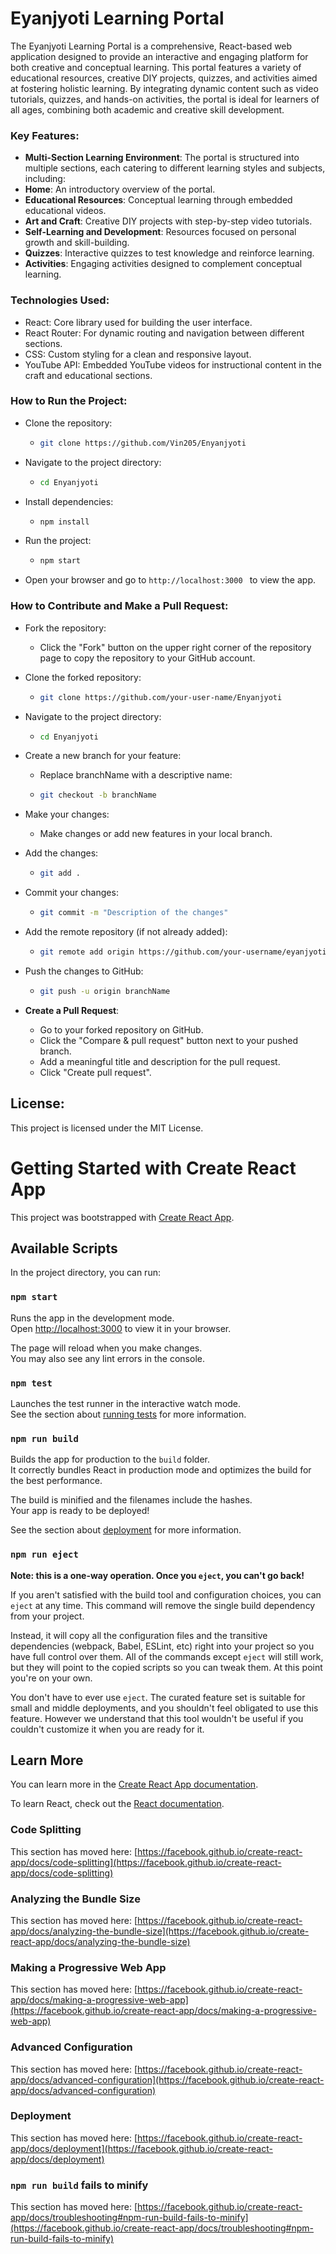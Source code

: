 # Eyanjyoti Learning Portal
The Eyanjyoti Learning Portal is a comprehensive, React-based web application designed to provide an interactive and engaging platform for both creative and conceptual learning. This portal features a variety of educational resources, creative DIY projects, quizzes, and activities aimed at fostering holistic learning. By integrating dynamic content such as video tutorials, quizzes, and hands-on activities, the portal is ideal for learners of all ages, combining both academic and creative skill development.
### Key Features:
- **Multi-Section Learning Environment**: The portal is structured into multiple sections, each catering to different learning styles and subjects, including:
- **Home**: An introductory overview of the portal.
- **Educational Resources**: Conceptual learning through embedded educational videos.
- **Art and Craft**: Creative DIY projects with step-by-step video tutorials.
- **Self-Learning and Development**: Resources focused on personal growth and skill-building.
- **Quizzes**: Interactive quizzes to test knowledge and reinforce learning.
- **Activities**: Engaging activities designed to complement conceptual learning.
### Technologies Used:
- React: Core library used for building the user interface.
- React Router: For dynamic routing and navigation between different sections.
- CSS: Custom styling for a clean and responsive layout.
- YouTube API: Embedded YouTube videos for instructional content in the craft and educational sections.
### How to Run the Project:
- Clone the repository:
   - ``` bash
     git clone https://github.com/Vin205/Enyanjyoti

- Navigate to the project directory:
   - ``` bash
     cd Enyanjyoti

- Install dependencies:
   - ``` bash
     npm install

- Run the project:
   - ``` bash 
     npm start

- Open your browser and go to  ```http://localhost:3000 ``` to view the app.

### How to Contribute and Make a Pull Request:
- Fork the repository:
   - Click the "Fork" button on the upper right corner of the repository page to copy the repository to your GitHub account.
- Clone the forked repository:
   - ``` bash
     git clone https://github.com/your-user-name/Enyanjyoti
- Navigate to the project directory:
   - ``` bash
     cd Enyanjyoti
- Create a new branch for your feature:
  - Replace branchName with a descriptive name:
   - ``` bash
     git checkout -b branchName
- Make your changes:
   - Make changes or add new features in your local branch.
- Add the changes:
   - ``` bash
     git add .
- Commit your changes:
   - ``` bash
     git commit -m "Description of the changes"
- Add the remote repository (if not already added):
   - ``` bash
     git remote add origin https://github.com/your-username/eyanjyoti-portal.git
- Push the changes to GitHub:
   - ``` bash
     git push -u origin branchName
- **Create a Pull Request**:

   - Go to your forked repository on GitHub.
   - Click the "Compare & pull request" button next to your pushed branch.
   - Add a meaningful title and description for the pull request.
   - Click "Create pull request".

## License:
This project is licensed under the MIT License.

# Getting Started with Create React App

This project was bootstrapped with [Create React App](https://github.com/facebook/create-react-app).

## Available Scripts

In the project directory, you can run:

### `npm start`

Runs the app in the development mode.\
Open [http://localhost:3000](http://localhost:3000) to view it in your browser.

The page will reload when you make changes.\
You may also see any lint errors in the console.

### `npm test`

Launches the test runner in the interactive watch mode.\
See the section about [running tests](https://facebook.github.io/create-react-app/docs/running-tests) for more information.

### `npm run build`

Builds the app for production to the `build` folder.\
It correctly bundles React in production mode and optimizes the build for the best performance.

The build is minified and the filenames include the hashes.\
Your app is ready to be deployed!

See the section about [deployment](https://facebook.github.io/create-react-app/docs/deployment) for more information.

### `npm run eject`

**Note: this is a one-way operation. Once you `eject`, you can't go back!**

If you aren't satisfied with the build tool and configuration choices, you can `eject` at any time. This command will remove the single build dependency from your project.

Instead, it will copy all the configuration files and the transitive dependencies (webpack, Babel, ESLint, etc) right into your project so you have full control over them. All of the commands except `eject` will still work, but they will point to the copied scripts so you can tweak them. At this point you're on your own.

You don't have to ever use `eject`. The curated feature set is suitable for small and middle deployments, and you shouldn't feel obligated to use this feature. However we understand that this tool wouldn't be useful if you couldn't customize it when you are ready for it.

## Learn More

You can learn more in the [Create React App documentation](https://facebook.github.io/create-react-app/docs/getting-started).

To learn React, check out the [React documentation](https://reactjs.org/).

### Code Splitting

This section has moved here: [https://facebook.github.io/create-react-app/docs/code-splitting](https://facebook.github.io/create-react-app/docs/code-splitting)

### Analyzing the Bundle Size

This section has moved here: [https://facebook.github.io/create-react-app/docs/analyzing-the-bundle-size](https://facebook.github.io/create-react-app/docs/analyzing-the-bundle-size)

### Making a Progressive Web App

This section has moved here: [https://facebook.github.io/create-react-app/docs/making-a-progressive-web-app](https://facebook.github.io/create-react-app/docs/making-a-progressive-web-app)

### Advanced Configuration

This section has moved here: [https://facebook.github.io/create-react-app/docs/advanced-configuration](https://facebook.github.io/create-react-app/docs/advanced-configuration)

### Deployment

This section has moved here: [https://facebook.github.io/create-react-app/docs/deployment](https://facebook.github.io/create-react-app/docs/deployment)

### `npm run build` fails to minify

This section has moved here: [https://facebook.github.io/create-react-app/docs/troubleshooting#npm-run-build-fails-to-minify](https://facebook.github.io/create-react-app/docs/troubleshooting#npm-run-build-fails-to-minify)
